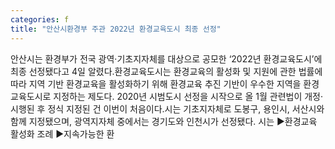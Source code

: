 ```yaml
---
categories: f
title: "안산시환경부 주관 2022년 환경교육도시 최종 선정"
---
```

안산시는 환경부가 전국 광역·기초지자체를 대상으로 공모한 ‘2022년 환경교육도시’에 최종 선정됐다고 4일 알렸다.환경교육도시는 환경교육의 활성화 및 지원에 관한 법률에 따라 지역 기반 환경교육을 활성화하기 위해 환경교육 추진 기반이 우수한 지역을 환경교육도시로 지정하는 제도다. 2020년 시범도시 선정을 시작으로 올 1월 관련법이 개정·시행된 후 정식 지정된 건 이번이 처음이다.시는 기초지자체로 도봉구, 용인시, 서산시와 함께 지정됐으며, 광역지자체 중에서는 경기도와 인천시가 선정됐다. 시는 ▶환경교육 활성화 조례 ▶지속가능한 환